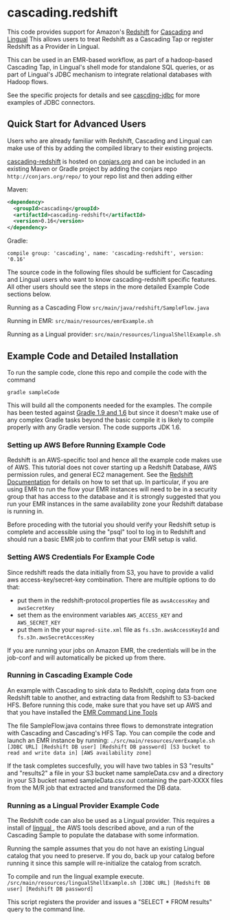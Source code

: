 # cascading.redshift

This code provides support for Amazon's [Redshift](http://aws.amazon.com/redshift/) for [Cascading](http://cascading.org) and [Lingual](http://cascading.org/lingual) This allows users
to treat Redshift as a Cascading Tap or register Redshift as a Provider in Lingual.

This can be used in an EMR-based workflow, as part of a hadoop-based Cascading Tap, in Lingual's shell mode for standalone SQL queries, or as part of Lingual's JDBC mechanism to integrate
relational databases with Hadoop flows.

See the specific projects for details and see [cascding-jdbc](https://github.com/Cascading/cascading-jdbc) for more examples of JDBC connectors.

## Quick Start for Advanced Users

Users who are already familiar with Redshift, Cascading and Lingual can make use of this by adding the compiled library to their existing projects.

[cascading-redshift](http://conjars.org/cascading/cascading-redshift) is hosted on [conjars.org](http://conjars.org) and can be included in an existing Maven or Gradle project by
adding the conjars repo `http://conjars.org/repo/` to your repo list and then adding either

Maven:
```xml
<dependency>
  <groupId>cascading</groupId>
  <artifactId>cascading-redshift</artifactId>
  <version>0.16</version>
</dependency>
```
Gradle:

`compile group: 'cascading', name: 'cascading-redshift', version: '0.16'`

The source code in the following files should be sufficient for Cascading and Lingual users who want to know cascading-redshift specific features. All other users should
see the steps in the more detailed Example Code sections below.

Running as a Cascading Flow
`src/main/java/redshift/SampleFlow.java`

Running in EMR:
`src/main/resources/emrExample.sh`

Running as a Lingual provider:
`src/main/resources/lingualShellExample.sh`

## Example Code and Detailed Installation

To run the sample code, clone this repo and compile the code with the command

`gradle sampleCode`

This will build all the components needed for the examples. The compile has been tested against [Gradle 1.9 and 1.6](http://www.gradle.org/) but since it doesn't make use of any
complex Gradle tasks beyond the basic compile it is likely to compile properly with any Gradle version. The code supports JDK 1.6.

### Setting up AWS Before Running Example Code

Redshift is an AWS-specific tool and hence all the example code makes use of AWS. This tutorial does not cover starting up a Redshift Database, AWS permission rules, and general EC2 management.
See the [Redshift Documentation](http://aws.amazon.com/redshift/) for details on how to set that up. In particular, if you are using EMR to run the flow your EMR instances will need to be in a
security group that has access to the database and it is strongly suggested that you run your EMR instances in the same availability zone your Redshift database is running in.

Before proceding with the tutorial you should verify your Redshift setup is complete and accessible using the "psql" tool to log in to Redshift and should run a basic EMR job to confirm that your
EMR setup is valid.

### Setting AWS Credentials For Example Code

Since redshift reads the data initially from S3, you have to provide a valid aws
access-key/secret-key combination. There are multiple options to do that:

- put them in the redshift-protocol.properties file as `awsAccessKey` and `awsSecretKey`
- set them as the environment variables `AWS_ACCESS_KEY` and `AWS_SECRET_KEY`
- put them in the your `mapred-site.xml` file as `fs.s3n.awsAccessKeyId` and
  `fs.s3n.awsSecretAccessKey`

If you are running your jobs on Amazon EMR, the credentials will be in the
job-conf and will automatically be picked up from there.

### Running in Cascading Example Code

An example with Cascading to sink data to Redshift, coping data from one Redshift table to another, and extracting data from Redshift to S3-backed HFS.
Before running this code, make sure that you have set up AWS and that you have installed the [EMR Command Line Tools](http://docs.aws.amazon.com/ElasticMapReduce/latest/DeveloperGuide/emr-cli-install.html)

The file SampleFlow.java contains three flows to demonstrate integration with Cascading and Cascading's HFS Tap.
You can compile the code and launch an EMR instance by running:
`./src/main/resources/emrExample.sh [JDBC URL] [Redshift DB user] [Redshift DB password] [S3 bucket to read and write data in] [AWS availability zone]`

If the task completes succesfully, you will have two tables in S3 "results" and "results2" a file in your S3 bucket name sampleData.csv and a directory in your S3 bucket named sampleData.csv.out containing
the part-XXXX files from the M/R job that extracted and transformed the DB data.

### Running as a Lingual Provider Example Code

The Redshift code can also be used as a Lingual provider. This requires a install of  [lingual
](http://docs.cascading.org/lingual/1.0/), the AWS tools described above, and a run of the Cascading Sample
to populate the database with some information.

Running the sample assumes that you do not have an existing Lingual catalog that you need to preserve. If you do, back up your catalog before running it
since this sample will re-initialize the catalog from scratch.

To compile and run the lingual example execute.
`/src/main/resources/lingualShellExample.sh [JDBC URL] [Redshift DB user] [Redshift DB password]`

This script registers the provider and issues a "SELECT * FROM results" query to the command line.



